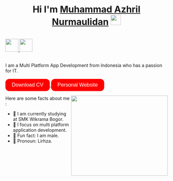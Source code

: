 <style>
    .styled-button {
      background-color: #ff0000;
      color: white;
      border: none;
      border-radius: 12px;
      padding: 10px 20px;
      text-align: center;
      text-decoration: none;
      display: inline-block;
      font-size: 16px;
      cursor: pointer;
    }
    .styled-button:hover {
      background-color: #cc0000;
    }
  </style>
</head>
<body>

  <h1 align="center">Hi I'm <a href="https://www.blackcater.win/" target="_blank">Muhammad Azhril Nurmaulidan</a> 
    <img src="https://github.com/blackcater/blackcater/raw/main/images/Hi.gif" height="32" />
  </h1>

  <br />

  <a href="https://www.linkedin.com/in/azhril-nurmaulidan" alt="LinkedIn" target="_blank">
    <img src="https://cdn-icons-png.flaticon.com/512/174/174857.png" height="40" />
  </a>
  <a href="https://www.instagram.com/devciell/" alt="Instagram" target="_blank">
    <img src="https://cdn-icons-png.flaticon.com/512/2111/2111463.png" height="40" />
  </a>

  <br />
  <br />

  I am a Multi Platform App Development from Indonesia who has a passion for IT.
  <br><br>
  <a href="https://www.cakeresume.com/pdf/s--JBLL-xiAvdswav2fdEjqgw--/NajGx.pdf" download>
    <button class="styled-button">Download CV</button>
  </a>
  <a href="https://lirhza.netlify.app/">
    <button class="styled-button">Personal Website</button>
  </a>

  <a href="#"><img align="right" src="https://i.pinimg.com/originals/19/8f/fb/198ffbfb445e8aeaf22ad6ca395b9c50.gif" width="300" height="250" /></a>

  Here are some facts about me :

  - 🏫 I am currently studying at SMK Wikrama Bogor.
  - 🧐 I focus on multi platform application development.
  - 🦾 Fun fact: I am male.
  - 🥷 Pronoun: Lirhza.
